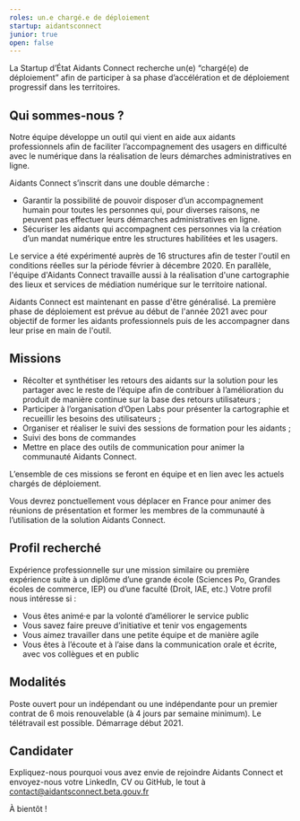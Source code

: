 ```yaml
---
roles: un.e chargé.e de déploiement
startup: aidantsconnect
junior: true
open: false
---
```


La Startup d’État Aidants Connect recherche un(e) “chargé(e) de déploiement” afin de participer à sa phase d’accélération et de déploiement progressif dans les territoires.

<!--more-->

## Qui sommes-nous ?

Notre équipe développe un outil qui vient en aide aux aidants professionnels afin de faciliter l’accompagnement des usagers en difficulté avec le numérique dans la réalisation de leurs démarches administratives en ligne.

Aidants Connect s’inscrit dans une double démarche :

* Garantir la possibilité de pouvoir disposer d’un accompagnement humain pour toutes les personnes qui, pour diverses raisons, ne peuvent pas effectuer leurs démarches administratives en ligne.
* Sécuriser les aidants qui accompagnent ces personnes via la création d’un mandat numérique entre les structures habilitées et les usagers.

Le service a été expérimenté auprès de 16 structures afin de tester l'outil en conditions réelles sur la période février à décembre 2020. En parallèle, l'équipe d'Aidants Connect travaille aussi à la réalisation d'une cartographie des lieux et services de médiation numérique sur le territoire national. 

Aidants Connect est maintenant en passe d'être généralisé. La première phase de déploiement est prévue au début de l'année 2021 avec pour objectif de former les aidants professionnels puis de les accompagner dans leur prise en main de l'outil.

## Missions

* Récolter et synthétiser les retours des aidants sur la solution pour les partager avec le reste de l’équipe afin de contribuer à l’amélioration du produit de manière continue sur la base des retours utilisateurs ;
* Participer à l’organisation d’Open Labs pour présenter la cartographie et recueillir les besoins des utilisateurs ;
* Organiser et réaliser le suivi des sessions de formation pour les aidants ;
* Suivi des bons de commandes
* Mettre en place des outils de communication pour animer la communauté Aidants Connect.

L’ensemble de ces missions se feront en équipe et en lien avec les actuels chargés de déploiement.

Vous devrez ponctuellement vous déplacer en France pour animer des réunions de présentation et former les membres de la communauté à l’utilisation de la solution Aidants Connect.

## Profil recherché

Expérience professionnelle sur une mission similaire ou première expérience suite à un diplôme d’une grande école (Sciences Po, Grandes écoles de commerce, IEP) ou d’une faculté (Droit, IAE, etc.)
Votre profil nous intéresse si :

* Vous êtes animé·e par la volonté d’améliorer le service public
* Vous savez faire preuve d’initiative et tenir vos engagements
* Vous aimez travailler dans une petite équipe et de manière agile
* Vous êtes à l’écoute et à l’aise dans la communication orale et écrite, avec vos collègues et en public

## Modalités

Poste ouvert pour un indépendant ou une indépendante pour un premier contrat de 6 mois renouvelable (à 4 jours par semaine minimum). 
Le télétravail est possible. 
Démarrage début 2021.

## Candidater

Expliquez-nous pourquoi vous avez envie de rejoindre Aidants Connect et envoyez-nous votre LinkedIn, CV ou GitHub, le tout à [contact@aidantsconnect.beta.gouv.fr](mailto:aidants.connect@beta.gouv.fr)

À bientôt !

